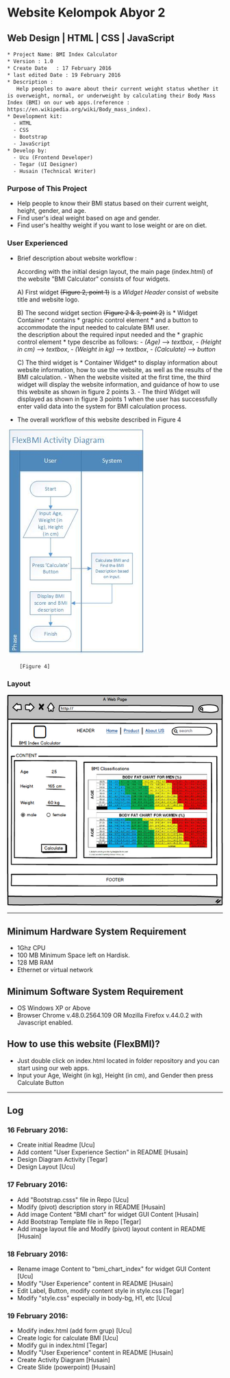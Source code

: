 # Website Kelompok Abyor 2

## Web Design | HTML | CSS | JavaScript

```
* Project Name: BMI Index Calculator
* Version : 1.0
* Create Date	: 17 February 2016
* last edited Date : 19 February 2016
* Description :
   Help peoples to aware about their current weight status whether it is overweight, normal, or underweight by calculating their Body Mass Index (BMI) on our web apps.(reference : https://en.wikipedia.org/wiki/Body_mass_index).
* Development kit:
  - HTML
  - CSS
  - Bootstrap
  - JavaScript
* Develop by:
  - Ucu (Frontend Developer)
  - Tegar (UI Designer)
  - Husain (Technical Writer)
```

### Purpose of This Project

* Help people to know their BMI status based on their current weight, height, gender, and age.
* Find user's ideal weight based on age and gender.
* Find user's healthy weight if you want to lose weight or are on diet.

### User Experienced  

* Brief description about website workflow :

    According with the initial design layout, the main page (index.html) of the website "BMI Calculator" consists of four widgets.

    A)  First widget ~~(Figure 2, point 1)~~ is a *Widget Header* consist  of website title and website logo.

  	B)	The second widget section ~~(Figure 2 & 3, point 2)~~ is * Widget Container * contains  * graphic control element * and a button to accommodate the input needed to calculate BMI user.  
    the description about the required input needed and the * graphic control element * type describe as follows:
      - *(Age)* --> *textbox*,
      - *(Height in cm)* --> *textbox*,
      - *(Weight in kg)* --> *textbox*,
      - *(Calculate)* --> *button*

    C) The third widget is * Container Widget* to display information about website information, how to use the website, as well as the results of the BMI calculation.
        - When the website visited at the first time, the third widget will display the website information, and guidance of how to use this website as shown in figure 2 points 3.
        - The third Widget will displayed as shown in figure 3 points 1 when the user has successfully enter valid data into the system for BMI calculation process.        

* The overall workflow of this website described in Figure 4

![Alt text](https://github.com/agnium-academy/abyor-2-web/blob/master/FlexBMIactivitydiagram.jpg " Figure 4 - FlexBMI Activity Diagram")

        [Figure 4]

### Layout
![Alt text](https://github.com/agnium-academy/abyor-2-web/blob/master/Layout.png "Layout")



*  *  *  *  *  *  *  *  *  *  *  *  *  *  *  *  *  *  *  *

## Minimum Hardware System Requirement
- 1Ghz CPU
-	100 MB Minimum Space left on Hardisk.
- 128 MB RAM
-	Ethernet or virtual network

## Minimum Software System Requirement
* OS Windows XP or Above
* Browser Chrome v.48.0.2564.109 OR Mozilla Firefox v.44.0.2 with Javascript enabled.

## How to use this website (FlexBMI)?
* Just double click on index.html located in folder repository and you can start using our web apps.
* Input your Age, Weight (in kg), Height (in cm), and Gender then press Calculate Button


*  *  *  *  *  *  *  *  *  *  *  *  *  *  *  *  *  *  *  *



## Log

### 16 February 2016:
- Create initial Readme [Ucu]
- Add content "User Experience Section" in README [Husain]
- Design Diagram Activity [Tegar]
- Design Layout [Ucu]

### 17 February 2016:  
- Add "Bootstrap.csss" file in Repo [Ucu]
- Modify (pivot) description story in README [Husain]
- Add image Content "BMI chart" for widget GUI Content [Husain]
- Add Bootstrap Template file in Repo [Tegar]
- Add image layout file and Modify (pivot) layout content in README [Husain]

### 18 February 2016:  
- Rename image Content to "bmi_chart_index" for widget GUI Content [Ucu]
- Modify "User Experience" content in README                              [Husain]
- Edit Label, Button, modify content style in style.css                   [Tegar]
- Modify "style.css" especially in body-bg, H1, etc                       [Ucu]

### 19 February 2016:  
- Modify index.html (add form grup) [Ucu]
- Create logic for calculate BMI [Ucu]
- Modify gui in index.html [Tegar]
- Modify "User Experience" content in README                              [Husain]
- Create Activity Diagram [Husain]
- Create Slide (powerpoint) [Husain]
